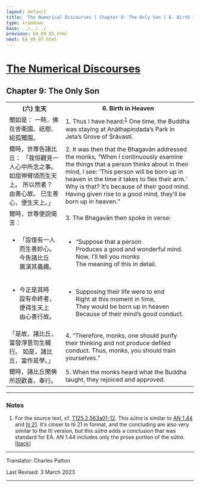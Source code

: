 ```yaml
---
layout: default
title: 'The Numerical Discourses | Chapter 9: The Only Son | 6. Birth in Heaven'
type: kramdown
base: ../../../
previous: EA_09_05.html
next: EA_09_07.html
---
```


<h1><a href='../index.html'>The Numerical Discourses</a></h1>
<h2>Chapter 9: The Only Son</h2>

<table class="trans">
  <th class='ch'>(六) 生天</th>
  <th class='en'>6. Birth in Heaven</th>
  <tr>
    <td class='ch' title='T125.2.563a1'>聞如是： 一時，佛在舍衞國、祇樹、給孤獨園。</td>
    <td id='p1'>1. Thus I have heard:<sup id="ref1"><a href="#n1">1</a></sup> One time, the Buddha was staying at Anāthapiṇḍada’s Park in Jeta’s Grove of Śrāvastī.</td>
  </tr>
  <tr>
    <td class='ch' title='T125.2.563a2'>爾時，世尊告諸比丘： 「我恒觀見一人心中所念之事。 如屈伸臂頃而生天上。 所以然者？ 由善心故。 已生善心，便生天上。」</td>
    <td id='p2'>2. It was then that the Bhagavān addressed the monks, “When I continuously examine the things that a person thinks about in their mind, I see: ‘This person will be born up in heaven in the time it takes to flex their arm.’ Why is that? It’s because of their good mind. Having given rise to a good mind, they’ll be born up in heaven.”</td>
  </tr>
  <tr>
    <td class='ch' title='T125.2.563a4'>爾時，世尊便説偈言：</td>
    <td id='p3'>3. The Bhagavān then spoke in verse:</td>
  </tr>
<tr>
  <td title='T125.2.563a6'><ul class='verse'>
    <li class='ch'>「設復有一人<br/>
    而生善妙心。<br/>
    今告諸比丘<br/>
    廣演其義趣。</li>
  </ul></td>
  <td><ul class='verse'>
    <li>“Suppose that a person<br/>
    Produces a good and wonderful mind.<br/>
    Now, I’ll tell you monks<br/>
    The meaning of this in detail.</li>
  </ul></td>
</tr>
<tr>
  <td title='T125.2.563a8'><ul class='verse'>
    <li class='ch'>今正是其時<br/>
    設有命終者，<br/>
    便得生天上<br/>
    由心善行故。</li>
  </ul></td>
  <td><ul class='verse'>
    <li>Supposing their life were to end<br/>
    Right at this moment in time,<br/>
    They would be born up in heaven<br/>
    Because of their mind’s good conduct.</li>
  </ul></td>
</tr>
  <tr>
    <td class='ch' title='T125.2.563a10'>「是故，諸比丘，當發淨意勿生穢行。 如是，諸比丘，當作是學。」</td>
    <td id='p4'>4. “Therefore, monks, one should purify their thinking and not produce defiled conduct. Thus, monks, you should train yourselves.”</td>
  </tr>
  <tr>
    <td class='ch' title='T125.2.563a11'>爾時，諸比丘聞佛所説歡喜，奉行。</td>
    <td id='p5'>5. When the monks heard what the Buddha taught, they rejoiced and approved.</td>
  </tr>
</table>

<hr/>

<h3 id="notes">Notes</h3>

<ol class="notes-list">
<li id="n1"><p>For the source text, cf. <a href="https://cbetaonline.dila.edu.tw/zh/T02n0125_p0563a01" target="_blank">T125.2.563a01-12</a>. This <em>sūtra</em> is similar to <a href="https://www.suttacentral.net/an1.44" target="_target">AN 1.44</a> and <a href="https://www.suttacentral.net/iti21" target="_blank">Iti 21</a>. It’s closer to Iti 21 in format, and the concluding are also very similar to the Iti version, but this <em>sūtra</em> adds a conclusion that was standard for EĀ. AN 1.44 includes only the prose portion of the <em>sūtra</em>. [<a href="#ref1">back</a>]</p></li>
</ol>
<hr/>

<p class="translator">Translator: Charles Patton</p>
<p class='revised'>Last Revised: 3 March 2023</p>

<hr/>